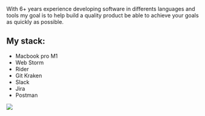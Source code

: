 
With 6+ years experience developing software in differents languages and tools my goal is to help build a quality product 
be able to achieve your goals as quickly as possible.

## My stack: 

- Macbook pro M1
- Web Storm 
- Rider 
- Git Kraken
- Slack 
- Jira 
- Postman 


[![](https://i.imgur.com/JflcH01.png)](../labels/bug)

